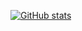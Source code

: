[![GitHub stats](https://github-readme-stats.vercel.app/api?username=engkad)](https://github.com/anuraghazra/github-readme-stats)
